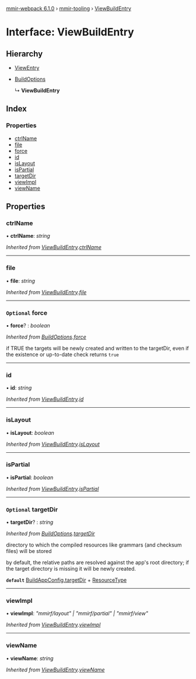 [mmir-webpack 6.1.0](../README.md) › [mmir-tooling](../modules/mmir_tooling.md) › [ViewBuildEntry](mmir_tooling.viewbuildentry.md)

# Interface: ViewBuildEntry

## Hierarchy

* [ViewEntry](mmir_tooling.viewentry.md)

* [BuildOptions](mmir_tooling.buildoptions.md)

  ↳ **ViewBuildEntry**

## Index

### Properties

* [ctrlName](mmir_tooling.viewbuildentry.md#ctrlname)
* [file](mmir_tooling.viewbuildentry.md#file)
* [force](mmir_tooling.viewbuildentry.md#optional-force)
* [id](mmir_tooling.viewbuildentry.md#id)
* [isLayout](mmir_tooling.viewbuildentry.md#islayout)
* [isPartial](mmir_tooling.viewbuildentry.md#ispartial)
* [targetDir](mmir_tooling.viewbuildentry.md#optional-targetdir)
* [viewImpl](mmir_tooling.viewbuildentry.md#viewimpl)
* [viewName](mmir_tooling.viewbuildentry.md#viewname)

## Properties

###  ctrlName

• **ctrlName**: *string*

*Inherited from [ViewBuildEntry](mmir_tooling.viewbuildentry.md).[ctrlName](mmir_tooling.viewbuildentry.md#ctrlname)*

___

###  file

• **file**: *string*

*Inherited from [ViewBuildEntry](mmir_tooling.viewbuildentry.md).[file](mmir_tooling.viewbuildentry.md#file)*

___

### `Optional` force

• **force**? : *boolean*

*Inherited from [BuildOptions](mmir_tooling.buildoptions.md).[force](mmir_tooling.buildoptions.md#optional-force)*

if TRUE the targets will be newly created and written to the targetDir,
even if the existence or up-to-date check returns `true`

___

###  id

• **id**: *string*

*Inherited from [ViewBuildEntry](mmir_tooling.viewbuildentry.md).[id](mmir_tooling.viewbuildentry.md#id)*

___

###  isLayout

• **isLayout**: *boolean*

*Inherited from [ViewBuildEntry](mmir_tooling.viewbuildentry.md).[isLayout](mmir_tooling.viewbuildentry.md#islayout)*

___

###  isPartial

• **isPartial**: *boolean*

*Inherited from [ViewBuildEntry](mmir_tooling.viewbuildentry.md).[isPartial](mmir_tooling.viewbuildentry.md#ispartial)*

___

### `Optional` targetDir

• **targetDir**? : *string*

*Inherited from [BuildOptions](mmir_tooling.buildoptions.md).[targetDir](mmir_tooling.buildoptions.md#optional-targetdir)*

directory to which the compiled resources like grammars (and checksum files) will be stored

by default, the relative paths are resolved against the app's root directory;
if the target directory is missing it will be newly created.

**`default`** [BuildAppConfig.targetDir](mmir_tooling.buildappconfig.md#optional-targetdir) + [ResourceType](../modules/mmir_tooling.md#resourcetype)

___

###  viewImpl

• **viewImpl**: *"mmirf/layout" | "mmirf/partial" | "mmirf/view"*

*Inherited from [ViewBuildEntry](mmir_tooling.viewbuildentry.md).[viewImpl](mmir_tooling.viewbuildentry.md#viewimpl)*

___

###  viewName

• **viewName**: *string*

*Inherited from [ViewBuildEntry](mmir_tooling.viewbuildentry.md).[viewName](mmir_tooling.viewbuildentry.md#viewname)*
